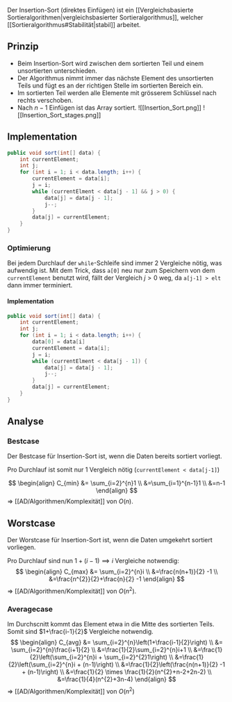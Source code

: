 Der Insertion-Sort (direktes Einfügen) ist ein [[Vergleichsbasierte Sortieralgorithmen|vergleichsbasierter Sortieralgorithmus]], welcher [[Sortieralgorithmus#Stabilität|stabil]] arbeitet.

## Prinzip
- Beim Insertion-Sort wird zwischen dem sortierten Teil und einem unsortierten unterschieden.
- Der Algorithmus nimmt immer das nächste Element des unsortierten Teils und fügt es an der richtigen Stelle im sortierten Bereich ein.
- Im sortierten Teil werden alle Elemente mit grösserem Schlüssel nach rechts verschoben.
- Nach $n-1$ Einfügen ist das Array sortiert.
![[Insertion_Sort.png]]
![[Insertion_Sort_stages.png]]

## Implementation

```java
public void sort(int[] data) {
	int currentElement;
	int j;
	for (int i = 1; i < data.length; i++) {
		currentElement = data[i];
		j = i;
		while (currentElment < data[j - 1] && j > 0) {
			data[j] = data[j - 1];
			j--;
		}
		data[j] = currentElement;
	}
}
```

### Optimierung
Bei jedem Durchlauf der `while`-Schleife sind immer 2 Vergleiche nötig, was aufwendig ist.
Mit dem Trick, dass `a[0]` neu nur zum Speichern von dem `currentElement` benutzt wird, fällt der Vergleich $j>0$ weg, da `a[j-1] > elt` dann immer terminiert.

#### Implementation
```java
public void sort(int[] data) {
	int currentElement;
	int j;
	for (int i = 1; i < data.length; i++) {
		data[0] = data[i]
		currentElement = data[i];
		j = i;
		while (currentElment < data[j - 1]) {
			data[j] = data[j - 1];
			j--;
		}
		data[j] = currentElement;
	}
}
```

## Analyse
### Bestcase
Der Bestcase für Insertion-Sort ist, wenn die Daten bereits sortiert vorliegt.

Pro Durchlauf ist somit nur $1$ Vergleich nötig (`currentElement < data[j-1]`)

$$
\begin{align}
C_{min} &= \sum_{i=2}^{n}1 \\
&=\sum_{i=1}^{n-1}1 \\
&=n-1
\end{align}
$$
=> [[AD/Algorithmen/Komplexität]] von $O(n)$.

## Worstcase
Der Worstcase für Insertion-Sort ist, wenn die Daten umgekehrt sortiert vorliegen.

Pro Durchlauf sind nun $1+(i-1) \implies i$ Vergleiche notwendig:
$$
\begin{align}
C_{max} &= \sum_{i=2}^{n}i \\
&=\frac{n(n+1)}{2} -1 \\
&=\frac{n^{2}}{2}+\frac{n}{2} -1
\end{align}
$$
=> [[AD/Algorithmen/Komplexität]] von $O(n^{2})$.

### Averagecase
Im Durchscnitt kommt das Element etwa in die Mitte des sortierten Teils.
Somit sind $1+\frac{i-1}{2}$ Vergleiche notwendig.
$$
\begin{align}
C_{avg} &= \sum_{i=2}^{n}\left(1+\frac{i-1}{2}\right) \\
&= \sum_{i=2}^{n}\frac{i+1}{2} \\
&=\frac{1}{2}\sum_{i=2}^{n}i+1 \\
&=\frac{1}{2}\left(\sum_{i=2}^{n}i + \sum_{i=2}^{2}1\right) \\
&=\frac{1}{2}\left(\sum_{i=2}^{n}i + (n-1)\right) \\
&=\frac{1}{2}\left(\frac{n(n+1)}{2} -1 + (n-1)\right) \\
&=\frac{1}{2} \times \frac{1}{2}(n^{2}+n-2+2n-2) \\
&=\frac{1}{4}(n^{2}+3n-4)
\end{align}
$$
=> [[AD/Algorithmen/Komplexität]] von $O(n^{2})$

